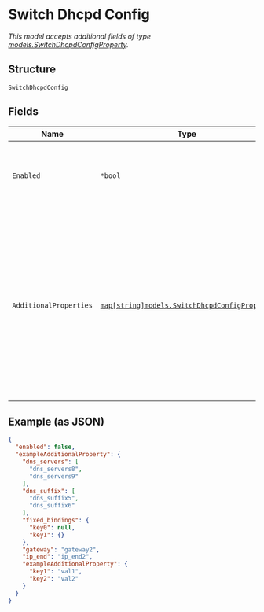 
# Switch Dhcpd Config

*This model accepts additional fields of type [models.SwitchDhcpdConfigProperty](../../doc/models/switch-dhcpd-config-property.md).*

## Structure

`SwitchDhcpdConfig`

## Fields

| Name | Type | Tags | Description |
|  --- | --- | --- | --- |
| `Enabled` | `*bool` | Optional | If set to `true`, enable the DHCP server<br><br>**Default**: `false` |
| `AdditionalProperties` | [`map[string]models.SwitchDhcpdConfigProperty`](../../doc/models/switch-dhcpd-config-property.md) | Optional | the Property key is the network name. In case of DHCP relay, it's common for many networks to use the same dhcp relay, comma-separated network names can be used here (e.g. "net1,net2") |

## Example (as JSON)

```json
{
  "enabled": false,
  "exampleAdditionalProperty": {
    "dns_servers": [
      "dns_servers8",
      "dns_servers9"
    ],
    "dns_suffix": [
      "dns_suffix5",
      "dns_suffix6"
    ],
    "fixed_bindings": {
      "key0": null,
      "key1": {}
    },
    "gateway": "gateway2",
    "ip_end": "ip_end2",
    "exampleAdditionalProperty": {
      "key1": "val1",
      "key2": "val2"
    }
  }
}
```

